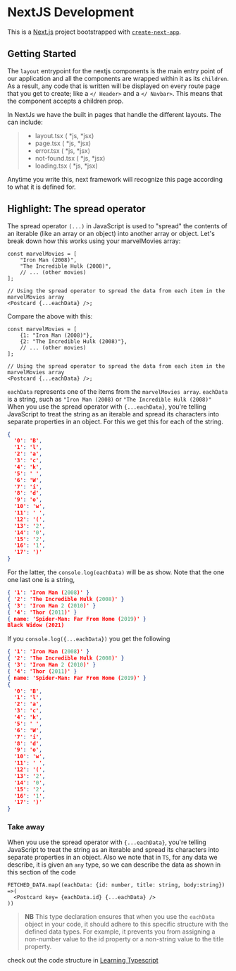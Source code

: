 # NextJS Development

This is a [Next.js](https://nextjs.org/) project bootstrapped with [`create-next-app`](https://github.com/vercel/next.js/tree/canary/packages/create-next-app).

## Getting Started

The `layout` entrypoint for the nextjs components is the main entry point of our application and all the components are wrapped within it as its `children`. As a result, any code that is written will be displayed on every route page that you get to create; like a `</ Header>` and a `</ Navbar>`. This means that the component accepts a children prop.

In NextJs we have the built in pages that handle the different layouts. The can include: </br>

> - layout.tsx ( *js, *jsx)
> - page.tsx ( *js, *jsx)
> - error.tsx ( *js, *jsx)
> - not-found.tsx ( *js, *jsx)
> - loading.tsx ( *js, *jsx)

Anytime you write this, next framework will recognize this page according to what it is defined for.

## Highlight: The spread operator

The spread operator `(...)` in JavaScript is used to "spread" the contents of an iterable (like an array or an object) into another array or object. Let's break down how this works using your marvelMovies array:

```JS
const marvelMovies = [
    "Iron Man (2008)",
    "The Incredible Hulk (2008)",
    // ... (other movies)
];

// Using the spread operator to spread the data from each item in the marvelMovies array
<Postcard {...eachData} />;
```

Compare the above with this:

```JS
const marvelMovies = [
    {1: "Iron Man (2008)"},
    {2: "The Incredible Hulk (2008)"},
    // ... (other movies)
];

// Using the spread operator to spread the data from each item in the marvelMovies array
<Postcard {...eachData} />;
```

`eachData` represents one of the items from the `marvelMovies array`. `eachData` is a string, such as `"Iron Man (2008)` or `"The Incredible Hulk (2008)"` When you use the spread operator with `{...eachData}`, you're telling JavaScript to treat the string as an iterable and spread its characters into separate properties in an object. For this we get this for each of the string.

```json
{
  '0': 'B',
  '1': 'l',
  '2': 'a',
  '3': 'c',
  '4': 'k',
  '5': ' ',
  '6': 'W',
  '7': 'i',
  '8': 'd',
  '9': 'o',
  '10': 'w',
  '11': ' ',
  '12': '(',
  '13': '2',
  '14': '0',
  '15': '2',
  '16': '1',
  '17': ')'
}
```

For the latter, the `console.log(eachData)` will be as show. Note that the one one last one is a string,

```json
{ '1': 'Iron Man (2008)' }
{ '2': 'The Incredible Hulk (2008)' }
{ '3': 'Iron Man 2 (2010)' }
{ '4': 'Thor (2011)' }
{ name: 'Spider-Man: Far From Home (2019)' }
Black Widow (2021)
```

If you `console.log({...eachData})` you get the following

```json
{ '1': 'Iron Man (2008)' }
{ '2': 'The Incredible Hulk (2008)' }
{ '3': 'Iron Man 2 (2010)' }
{ '4': 'Thor (2011)' }
{ name: 'Spider-Man: Far From Home (2019)' }
{
  '0': 'B',
  '1': 'l',
  '2': 'a',
  '3': 'c',
  '4': 'k',
  '5': ' ',
  '6': 'W',
  '7': 'i',
  '8': 'd',
  '9': 'o',
  '10': 'w',
  '11': ' ',
  '12': '(',
  '13': '2',
  '14': '0',
  '15': '2',
  '16': '1',
  '17': ')'
}
```

### Take away

When you use the spread operator with `{...eachData}`, you're telling JavaScript to treat the string as an iterable and spread its characters into separate properties in an object. Also we note that in `TS`, for any data we describe, it is given an `any` type, so we can describe the data as shown in this section of the code

```tsx
FETCHED_DATA.map((eachData: {id: number, title: string, body:string}) =>(
  <Postcard key= {eachData.id} {...eachData} />
))
```

>**NB** This type declaration ensures that when you use the `eachData` object in your code, it should adhere to this specific structure with the defined data types. For example, it prevents you from assigning a non-number value to the id property or a non-string value to the title property.

check out the code structure in [Learning Typescript](https://github.com/joe-jngigi/next_learn_dev/blob/next/app/typescript/page.tsx)
